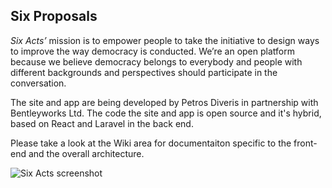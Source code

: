 ## Six Proposals

_Six Acts’_ mission is to empower people to take the initiative to design ways to improve the way democracy is conducted. We’re an open platform because we believe democracy belongs to everybody and people with different backgrounds and perspectives should participate in the conversation.

The site and app are being developed by Petros Diveris in partnership with Bentleyworks Ltd.
The code the site and app is open source and it's hybrid, based on React and Laravel in the back end.

Please take a look at the Wiki area for documentaiton specific to the front-end and the overall architecture.

![Six Acts screenshot](https://www.diveris.org/SixActsScreen.png "Six Acts screenshot")

